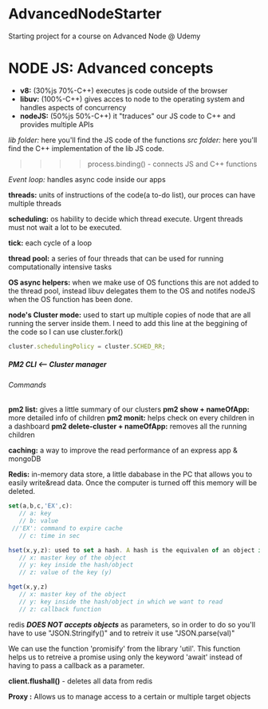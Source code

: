 # AdvancedNodeStarter
Starting project for a course on Advanced Node @ Udemy


# NODE JS: Advanced concepts

- **v8:** (30%js 70%-C++) executes js code outside of the browser
- **libuv:** (100%-C++) gives acces to node to the operating system and handles aspects of concurrency
- **nodeJS:** (50%js 50%-C++) it "traduces" our JS code to C++ and provides multiple APIs

*lib folder:* here you'll find the JS code of the functions
*src folder:* here you'll find the C++ implementation of the lib JS code.

>>>> process.binding() - connects JS and C++ functions

*Event loop:* handles async code inside our apps

**threads:** units of instructions of the code(a to-do list), our proces can have multiple threads

**scheduling:** os hability to decide which thread execute. Urgent threads must not wait a lot to be executed.

**tick:** each cycle of a loop

**thread pool:** a series of four threads that can be used for running computationally intensive tasks

**OS async helpers:** when we make use of OS functions this are not added to the thread pool, instead libuv delegates them to the OS and notifes nodeJS when the OS function has been done.

**node's Cluster mode:** used to start up multiple copies of node that are all running the server inside them.
I need to add this line at the beggining of the code so I can use cluster.fork()

```js
cluster.schedulingPolicy = cluster.SCHED_RR;
```

##### PM2 CLI <-- Cluster manager

###### Commands

**pm2 list:** gives a little summary of our clusters
**pm2 show + nameOfApp:** more detailed info of children
**pm2 monit:** helps check on every children in a dashboard
**pm2 delete-cluster + nameOfApp:** removes all the running children

**caching:** a way to improve the read performance of an express app & mongoDB

**Redis:** in-memory data store, a little dababase in the PC that allows you to easily write&read data. Once the computer is turned off this memory will be deleted.

```js
set(a,b,c,'EX',c): 
   // a: key
   // b: value
 //'EX': command to expire cache
   // c: time in sec

hset(x,y,z): used to set a hash. A hash is the equivalen of an object in JS.
   // x: master key of the object
   // y: key inside the hash/object
   // z: value of the key (y)

hget(x,y,z)
   // x: master key of the object
   // y: key inside the hash/object in which we want to read
   // z: callback function
```

redis **_DOES NOT accepts objects_** as parameters, so in order to do so you'll have to use "JSON.Stringify()" and to retreiv it use "JSON.parse(val)"

We can use the function 'promisify' from the library 'util'. This function helps us to retreive a promise using only the keyword 'await' instead of having to pass a callback as a parameter.

**client.flushall()** - deletes all data from redis

**Proxy :** Allows us to manage access to a certain or multiple target objects